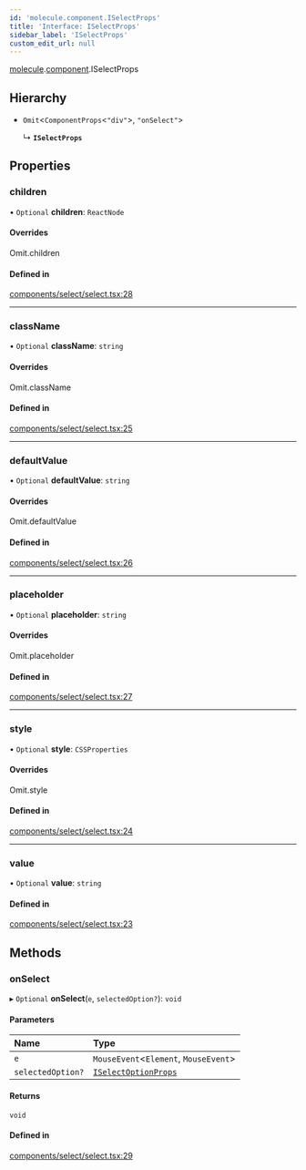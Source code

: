 ```yaml
---
id: 'molecule.component.ISelectProps'
title: 'Interface: ISelectProps'
sidebar_label: 'ISelectProps'
custom_edit_url: null
---
```


[molecule](../namespaces/molecule).[component](../namespaces/molecule.component).ISelectProps

## Hierarchy

-   `Omit`<`ComponentProps`<`"div"`\>, `"onSelect"`\>

    ↳ **`ISelectProps`**

## Properties

### children

• `Optional` **children**: `ReactNode`

#### Overrides

Omit.children

#### Defined in

[components/select/select.tsx:28](https://github.com/DTStack/molecule/blob/ff1a27ef/src/components/select/select.tsx#L28)

---

### className

• `Optional` **className**: `string`

#### Overrides

Omit.className

#### Defined in

[components/select/select.tsx:25](https://github.com/DTStack/molecule/blob/ff1a27ef/src/components/select/select.tsx#L25)

---

### defaultValue

• `Optional` **defaultValue**: `string`

#### Overrides

Omit.defaultValue

#### Defined in

[components/select/select.tsx:26](https://github.com/DTStack/molecule/blob/ff1a27ef/src/components/select/select.tsx#L26)

---

### placeholder

• `Optional` **placeholder**: `string`

#### Overrides

Omit.placeholder

#### Defined in

[components/select/select.tsx:27](https://github.com/DTStack/molecule/blob/ff1a27ef/src/components/select/select.tsx#L27)

---

### style

• `Optional` **style**: `CSSProperties`

#### Overrides

Omit.style

#### Defined in

[components/select/select.tsx:24](https://github.com/DTStack/molecule/blob/ff1a27ef/src/components/select/select.tsx#L24)

---

### value

• `Optional` **value**: `string`

#### Defined in

[components/select/select.tsx:23](https://github.com/DTStack/molecule/blob/ff1a27ef/src/components/select/select.tsx#L23)

## Methods

### onSelect

▸ `Optional` **onSelect**(`e`, `selectedOption?`): `void`

#### Parameters

| Name              | Type                                                          |
| :---------------- | :------------------------------------------------------------ |
| `e`               | `MouseEvent`<`Element`, `MouseEvent`\>                        |
| `selectedOption?` | [`ISelectOptionProps`](molecule.component.ISelectOptionProps) |

#### Returns

`void`

#### Defined in

[components/select/select.tsx:29](https://github.com/DTStack/molecule/blob/ff1a27ef/src/components/select/select.tsx#L29)
